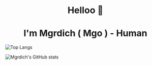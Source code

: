 <h1 align="center">Helloo 👋</h1>
<h1 align="center">I'm Mgrdich ( Mgo ) - Human </h1> 

![Top Langs](https://github-readme-stats.vercel.app/api/top-langs/?username=Mgrdich&langs_count=8&theme=radical&count_private=true&layout=compact&cache_seconds=3600)

![Mgrdich's GitHub stats](https://github-readme-stats.vercel.app/api?username=Mgrdich&count_private=true&show_icons=true&theme=radical&cache_seconds=3600)

<!--![Mgrdich's GitHub stats](https://github-readme-stats.vercel.app/api/wakatime?username=Mgrdich&theme=radical)-->




<!--
**Mgrdich/Mgrdich** is a ✨ _special_ ✨ repository because its `README.md` (this file) appears on your GitHub profile.

Here are some ideas to get you started:

- 🔭 I’m currently working on ...
- 🌱 I’m currently learning ...
- 👯 I’m looking to collaborate on ...
- 🤔 I’m looking for help with ...
- 💬 Ask me about ...
- 📫 How to reach me: ...
- 😄 Pronouns: ...
- ⚡ Fun fact: ...
-->
